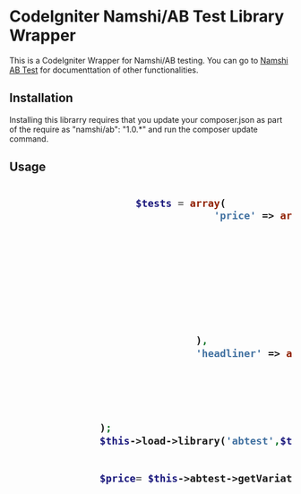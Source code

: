 <h1>CodeIgniter Namshi/AB Test Library Wrapper</h1>
<p>This is a CodeIgniter Wrapper for Namshi/AB testing.  You can go to <a href="https://github.com/namshi/AB" >Namshi AB Test</a> for documenttation of other functionalities.
</p>
<h2>Installation</h2>
<p>
Installing this librarry requires that you update your composer.json as part of the require as "namshi/ab": "1.0.*" and run the composer update command. 
</p>
<h2>Usage</2>

    
```php

                     $tests = array(
                                  'price' => array(
                                                       '10'=>10
                                                      ,'20'=>10
                                                      ,'30'=>10
                                                      ,'40'=>10
                                                      ,'50'=>10
                                                       ,'60'=>10
                                                       ,'70'=>10
                                                       ,'80'=>10
                                                       ,'90'=>20
                               ),
                               'headliner' => array( 
                                                        'Buy 2 and get 1 Free'=>33
                                                        ,'Get 33% Off your second or more purchases'=>34
                                                        ,'Get Half Off!'=>33
                                                )
                   
               );
               $this->load->library('abtest',$tests);
               
                
               $price= $this->abtest->getVariation('price')
                        
     
     
     
  
```

